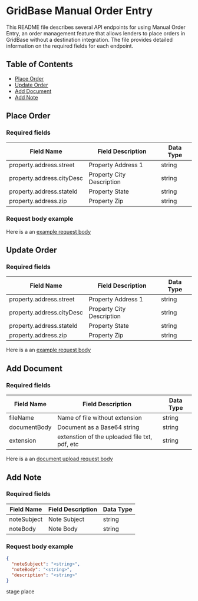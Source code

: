 # GridBase Manual Order Entry

This README file describes several API endpoints for using Manual Order Entry, an order management feature that allows lenders to place orders in GridBase without a destination integration. The file provides detailed information on the required fields for each endpoint.

## Table of Contents

- [Place Order](#place-order)
- [Update Order](#update-order)
- [Add Document](#add-document)
- [Add Note](#add-note)

## Place Order

### Required fields

| Field Name | Field Description | Data Type |
|---|---|---|
| property.address.street | Property Address 1 | string |
| property.address.cityDesc | Property City Description | string |
| property.address.stateId | Property State | string |
| property.address.zip | Property Zip | string |

### Request body example

Here is a an [example request body](sample/order.json)


## Update Order

### Required fields


| Field Name | Field Description | Data Type |
|---|---|---|
| property.address.street | Property Address 1 | string |
| property.address.cityDesc | Property City Description | string |
| property.address.stateId | Property State | string |
| property.address.zip | Property Zip | string |


Here is a an [example request body](sample/order.json)


## Add Document

### Required fields

| Field Name | Field Description | Data Type |
|---|---|---|
| fileName | Name of file without extension | string |
| documentBody | Document as a Base64 string | string |
| extension | extenstion of the uploaded file txt, pdf, etc | string |

Here is a an [document upload request body](sample/document.json)

## Add Note

### Required fields

| Field Name | Field Description | Data Type |
|---|---|---|
| noteSubject | Note Subject | string |
| noteBody | Note Body | string |

### Request body example

```json
{
  "noteSubject": "<string>",
  "noteBody": "<string>",
  "description": "<string>"
}
```


stage
place


